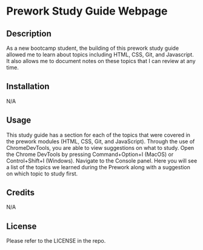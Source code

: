 # Prework Study Guide Webpage

## Description

As a new bootcamp student, the building of this prework study guide allowed me to learn about topics including HTML, CSS, Git, and Javascript. It also allows me to document notes on these topics that I can review at any time.   

## Installation

N/A

## Usage

This study guide has a section for each of the topics that were covered in the prework modules (HTML, CSS, Git, and JavaScript). Through the use of ChromeDevTools, you are able to view suggestions on what to study. Open the Chrome DevTools by pressing Command+Option+I (MacOS) or Control+Shift+I (Windows). Navigate to the Console panel. Here you will see a list of the topics we learned during the Prework along with a suggestion on which topic to study first. 

## Credits

N/A

## License

Please refer to the LICENSE in the repo.
